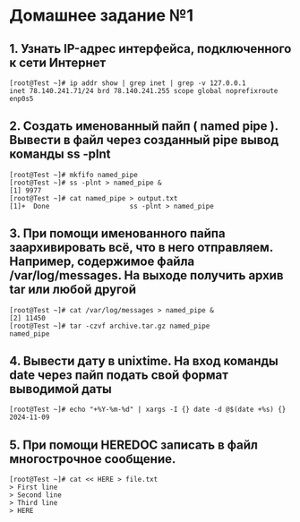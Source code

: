 # Домашнее задание №1
## 1. Узнать IP-адрес интерфейса, подключенного к сети Интернет
```
[root@Test ~]# ip addr show | grep inet | grep -v 127.0.0.1
inet 78.140.241.71/24 brd 78.140.241.255 scope global noprefixroute enp0s5
```
## 2. Создать именованный пайп ( named pipe ). Вывести в файл через созданный pipe вывод команды ss -plnt
```
[root@Test ~]# mkfifo named_pipe
[root@Test ~]# ss -plnt > named_pipe &
[1] 9977
[root@Test ~]# cat named_pipe > output.txt
[1]+  Done                    ss -plnt > named_pipe
```
## 3. При помощи именованного пайпа заархивировать всё, что в него отправляем. Например, содержимое файла /var/log/messages. На выходе получить архив tar или любой другой
```               
[root@Test ~]# cat /var/log/messages > named_pipe &
[2] 11450
[root@Test ~]# tar -czvf archive.tar.gz named_pipe
named_pipe
```
## 4. Вывести дату в unixtime. На вход команды date через пайп подать свой формат выводимой даты
```
[root@Test ~]# echo "+%Y-%m-%d" | xargs -I {} date -d @$(date +%s) {}
2024-11-09
```
## 5. При помощи HEREDOC записать в файл многострочное сообщение.
```
[root@Test ~]# cat << HERE > file.txt
> First line
> Second line
> Third line
> HERE
```
